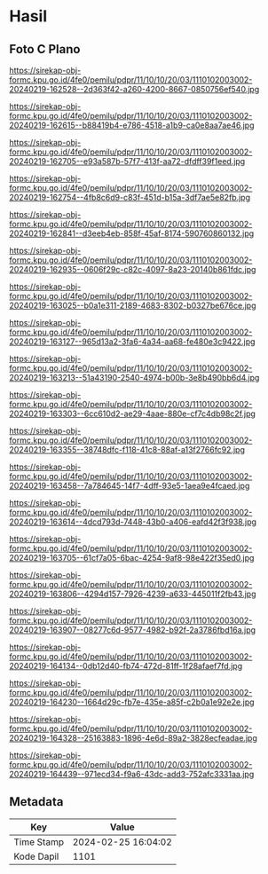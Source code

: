 # Hasil

## Foto C Plano

https://sirekap-obj-formc.kpu.go.id/4fe0/pemilu/pdpr/11/10/10/20/03/1110102003002-20240219-162528--2d363f42-a260-4200-8667-0850756ef540.jpg

https://sirekap-obj-formc.kpu.go.id/4fe0/pemilu/pdpr/11/10/10/20/03/1110102003002-20240219-162615--b88419b4-e786-4518-a1b9-ca0e8aa7ae46.jpg

https://sirekap-obj-formc.kpu.go.id/4fe0/pemilu/pdpr/11/10/10/20/03/1110102003002-20240219-162705--e93a587b-57f7-413f-aa72-dfdff39f1eed.jpg

https://sirekap-obj-formc.kpu.go.id/4fe0/pemilu/pdpr/11/10/10/20/03/1110102003002-20240219-162754--4fb8c6d9-c83f-451d-b15a-3df7ae5e82fb.jpg

https://sirekap-obj-formc.kpu.go.id/4fe0/pemilu/pdpr/11/10/10/20/03/1110102003002-20240219-162841--d3eeb4eb-858f-45af-8174-590760860132.jpg

https://sirekap-obj-formc.kpu.go.id/4fe0/pemilu/pdpr/11/10/10/20/03/1110102003002-20240219-162935--0606f29c-c82c-4097-8a23-20140b861fdc.jpg

https://sirekap-obj-formc.kpu.go.id/4fe0/pemilu/pdpr/11/10/10/20/03/1110102003002-20240219-163025--b0a1e311-2189-4683-8302-b0327be676ce.jpg

https://sirekap-obj-formc.kpu.go.id/4fe0/pemilu/pdpr/11/10/10/20/03/1110102003002-20240219-163127--965d13a2-3fa6-4a34-aa68-fe480e3c9422.jpg

https://sirekap-obj-formc.kpu.go.id/4fe0/pemilu/pdpr/11/10/10/20/03/1110102003002-20240219-163213--51a43190-2540-4974-b00b-3e8b490bb6d4.jpg

https://sirekap-obj-formc.kpu.go.id/4fe0/pemilu/pdpr/11/10/10/20/03/1110102003002-20240219-163303--6cc610d2-ae29-4aae-880e-cf7c4db98c2f.jpg

https://sirekap-obj-formc.kpu.go.id/4fe0/pemilu/pdpr/11/10/10/20/03/1110102003002-20240219-163355--38748dfc-f118-41c8-88af-a13f2766fc92.jpg

https://sirekap-obj-formc.kpu.go.id/4fe0/pemilu/pdpr/11/10/10/20/03/1110102003002-20240219-163458--7a784645-14f7-4dff-93e5-1aea9e4fcaed.jpg

https://sirekap-obj-formc.kpu.go.id/4fe0/pemilu/pdpr/11/10/10/20/03/1110102003002-20240219-163614--4dcd793d-7448-43b0-a406-eafd42f3f938.jpg

https://sirekap-obj-formc.kpu.go.id/4fe0/pemilu/pdpr/11/10/10/20/03/1110102003002-20240219-163705--61cf7a05-6bac-4254-9af8-98e422f35ed0.jpg

https://sirekap-obj-formc.kpu.go.id/4fe0/pemilu/pdpr/11/10/10/20/03/1110102003002-20240219-163806--4294d157-7926-4239-a633-445011f2fb43.jpg

https://sirekap-obj-formc.kpu.go.id/4fe0/pemilu/pdpr/11/10/10/20/03/1110102003002-20240219-163907--08277c6d-9577-4982-b92f-2a3786fbd16a.jpg

https://sirekap-obj-formc.kpu.go.id/4fe0/pemilu/pdpr/11/10/10/20/03/1110102003002-20240219-164134--0db12d40-fb74-472d-81ff-1f28afaef7fd.jpg

https://sirekap-obj-formc.kpu.go.id/4fe0/pemilu/pdpr/11/10/10/20/03/1110102003002-20240219-164230--1664d29c-fb7e-435e-a85f-c2b0a1e92e2e.jpg

https://sirekap-obj-formc.kpu.go.id/4fe0/pemilu/pdpr/11/10/10/20/03/1110102003002-20240219-164328--25163883-1896-4e6d-89a2-3828ecfeadae.jpg

https://sirekap-obj-formc.kpu.go.id/4fe0/pemilu/pdpr/11/10/10/20/03/1110102003002-20240219-164439--971ecd34-f9a6-43dc-add3-752afc3331aa.jpg


## Metadata

| Key        | Value               |
| ---------- | ------------------- |
| Time Stamp | 2024-02-25 16:04:02 |
| Kode Dapil | 1101                |



